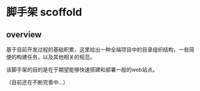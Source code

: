 
# 脚手架 scoffold

## overview

基于目前开发过程的基础积累，这里给出一种全端项目中的目录组织结构，一些简便的构建任务，以及其他相关的规范。

该脚手架的目的是在于期望能够快速搭建和部署一般的web站点。

（目前还在不断完善中...）
